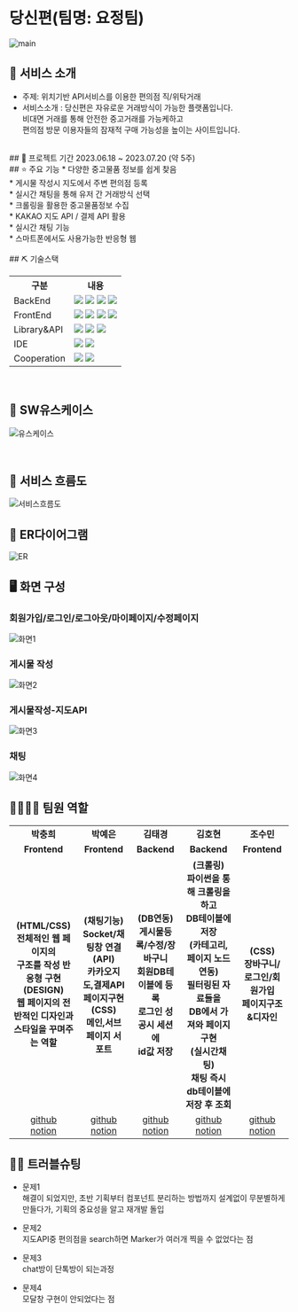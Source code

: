 # 당신편(팀명: 요정팀)
![main](https://github.com/2023-SMHRD-SW-BigData-1/Fairy/assets/132530371/ee59e172-308d-46c9-89bd-f8c9a91dc2ad)
## 👀 서비스 소개
* 주제:  위치기반 API서비스를 이용한 편의점 직/위탁거래
* 서비스소개 : 당신편은 자유로운 거래방식이 가능한 플랫폼입니다.</br>
             비대면 거래를 통해 안전한 중고거래를 가능케하고</br>
             편의점 방문 이용자들의 잠재적 구매 가능성을 높이는 사이트입니다.</br>
<br>
## 📅 프로젝트 기간
2023.06.18 ~ 2023.07.20 (약 5주)
<br>
## ⭐ 주요 기능
* 다양한 중고물품 정보를 쉽게 찾음 </br>
* 게시물 작성시 지도에서 주변 편의점 등록</br>
* 실시간 채팅을 통해 유저 간 거래방식 선택</br>
* 크롤링을 활용한 중고물품정보 수집</br>
* KAKAO 지도 API / 결제 API 활용</br>
* 실시간 채팅 기능</br>
* 스마트폰에서도 사용가능한 반응형 웹</br>
<br>
## ⛏ 기술스택
<table>
    <tr>
        <th>구분</th>
        <th>내용</th>
    </tr>
    <tr>
        <td>BackEnd</td>
        <td>
            <img src="https://img.shields.io/badge/JavaScript-F7DF1E?style=for-the-badge&logo=JavaScript&logoColor=white"/>
            <img src="https://img.shields.io/badge/Node.js-339933?style=for-the-badge&logo=Node.js&logoColor=white"/>
            <img src="https://img.shields.io/badge/MySQL-4479A1?style=for-the-badge&logo=MySQL&logoColor=white"/> 
            <img src="https://img.shields.io/badge/Python-3776AB?style=for-the-badge&logo=Python&logoColor=white"/> 
        </td>
    </tr>
        <tr>
        <td>FrontEnd</td>
        <td>
            <img src="https://img.shields.io/badge/React-61DAFB?style=for-the-badge&logo=React&logoColor=black">
            <img src="https://img.shields.io/badge/HTML5-E34F26?style=for-the-badge&logo=HTML5&logoColor=white"/>
            <img src="https://img.shields.io/badge/CSS3-1572B6?style=for-the-badge&logo=CSS3&logoColor=white"/>
            <img src="https://img.shields.io/badge/JavaScript-F7DF1E?style=for-the-badge&logo=JavaScript&logoColor=white"/>
        </td>
    </tr>
    <tr>
        <td>Library&API</td>
        <td>
            <img src="https://img.shields.io/badge/BootStrap-7952B3?style=for-the-badge&logo=BootStrap&logoColor=white"/>
            <img src="https://img.shields.io/badge/KakaoMap-FFCD00?style=for-the-badge&logo=Kakao&logoColor=white"/>
            <img src="https://img.shields.io/badge/Socket.io-010101?style=for-the-badge&logo=Socket.io&logoColor=white">
        </td>
    </tr>
    <tr>
        <td>IDE</td>
        <td>
            <img src="https://img.shields.io/badge/Jupyter-F37626?style=for-the-badge&logo=Jupyter&logoColor=white"/>
            <img src="https://img.shields.io/badge/VSCode-007ACC?style=for-the-badge&logo=VisualStudioCode&logoColor=white"/>
        </td>
    </tr>
    <tr>
        <td>Cooperation</td>
        <td>
            <img src="https://img.shields.io/badge/Git-F05032?style=for-the-badge&logo=Git&logoColor=white"/>
            <img src="https://img.shields.io/badge/GitHub-181717?style=for-the-badge&logo=GitHub&logoColor=white"/>
        </td>
    </tr>
</table>
<br>


## 📌 SW유스케이스
![유스케이스](https://github.com/2023-SMHRD-SW-BigData-1/Fairy/assets/132533622/d4b2f5ce-4963-470a-a4cb-1cf7cfa25dcb)




<br>

## 📌 서비스 흐름도
![서비스흐름도](https://github.com/2023-SMHRD-SW-BigData-1/Fairy/assets/132533622/af7a1114-4fa9-4002-87c2-b11f2caac440)
<br>
## 📌 ER다이어그램
![ER](https://github.com/2023-SMHRD-SW-BigData-1/Fairy/assets/132533622/5ae3ba3e-641d-432d-8e64-81499054cbbb)
## 🖥 화면 구성
### 회원가입/로그인/로그아웃/마이페이지/수정페이지
![화면1](https://github.com/2023-SMHRD-SW-BigData-1/Fairy/assets/132533622/4f6bbb25-fa76-4f30-b753-433f13a22386)
### 게시물 작성
![화면2](https://github.com/2023-SMHRD-SW-BigData-1/Fairy/assets/132533622/9cdbfc69-f3d5-4b3f-a507-7649581db861)
### 게시물작성-지도API
![화면3](https://github.com/2023-SMHRD-SW-BigData-1/Fairy/assets/132533622/0d43c737-1c7f-4e46-bb1d-302256566a47)
### 채팅
![화면4](https://github.com/2023-SMHRD-SW-BigData-1/Fairy/assets/132533622/63845f87-8f1c-464a-97c0-aede87ac7ed7)
## 👨‍👩‍👦‍👦 팀원 역할
<table>
    



 
  <tr>
    <td align="center"><strong>박충희</strong></td>
    <td align="center"><strong>박예은</strong></td>
    <td align="center"><strong>김태경</strong></td>
    <td align="center"><strong>김호현</strong></td>
    <td align="center"><strong>조수민</strong></td>
  </tr>
  <tr>
    <td align="center"><b>Frontend</b></td>
    <td align="center"><b>Frontend</b></td>
    <td align="center"><b>Backend</b></td>
    <td align="center"><b>Backend</b></td>
    <td align="center"><b>Frontend</b></td>
  </tr>
    <tr>
    <td align="center"><b>
        (HTML/CSS)</br>
        전체적인 웹 페이지의 </br>
        구조를 작성 반응형 구현 </br>
        (DESIGN)</br>
        웹 페이지의 전반적인 디자인과</br>
        스타일을 꾸며주는 역할
    </b></td>
    <td align="center"><b>
        (채팅기능)</br>
        Socket/채팅창 연결</br>
        (API)</br>
        카카오지도,결제API</br>
        페이지구현
        (CSS)</br>
        메인,서브페이지 서포트
    </b></td>
    <td align="center"><b>
        (DB연동)</br>
        게시물등록/수정/장바구니</br>
        회원DB테이블에 등록</br>
        로그인 성공시 세션에</br>
        id값 저장</br>
    </b></td>
    <td align="center"><b>
        (크롤링)</br>
        파이썬을 통해 크롤링을 하고</br>
        DB테이블에 저장</br>
        (카테고리,페이지 노드연동)</br>
        필터링된 자료들을</br>
        DB에서 가져와 페이지구현</br>
        (실시간채팅)</br>
        채팅 즉시 db테이블에 저장 후 조회</br>
    </b></td>
    <td align="center"><b>
        (CSS)</br>
        장바구니/로그인/회원가입</br>
        페이지구조&디자인
    </b></td>
  </tr>
  <tr> 
    <td align="center"><a href="https://github.com/자신의username작성해주세요" target='_blank'>github</a></br>
        <a href="https://github.com/자신의username작성해주세요" target='_blank'>notion</a></td>
    <td align="center"><a href="https://github.com/자신의username작성해주세요" target='_blank'>github</a></br>
        <a href="https://github.com/자신의username작성해주세요" target='_blank'>notion</a></td> 
    <td align="center"><a href="https://github.com/자신의username작성해주세요" target='_blank'>github</a></br>
        <a href="https://github.com/자신의username작성해주세요" target='_blank'>notion</a></td>
    <td align="center"><a href="https://github.com/자신의username작성해주세요" target='_blank'>github</a></br>
        <a href="https://github.com/자신의username작성해주세요" target='_blank'>notion</a></td>
    <td align="center"><a href="https://github.com/자신의username작성해주세요" target='_blank'>github</a></br>
        <a href="https://github.com/자신의username작성해주세요" target='_blank'>notion</a></td>
  </tr>
</table>

## 🤾‍♂️ 트러블슈팅
* 문제1<br>
    해결이 되었지만, 초반 기획부터 컴포넌트 분리하는 방법까지 설계없이 무분별하게 만들다가, 기획의 중요성을 알고 재개발 돌입
 
* 문제2<br>
     지도API중 편의점을 search하면 Marker가 여러개 찍을 수 없었다는 점
  
* 문제3<br>
      chat방이 단톡방이 되는과정
* 문제4<br>
      모달창 구현이 안되었다는 점


